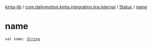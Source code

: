 [kinta-lib](../../index.md) / [com.dailymotion.kinta.integration.jira.internal](../index.md) / [Status](index.md) / [name](./name.md)

# name

`val name: `[`String`](https://kotlinlang.org/api/latest/jvm/stdlib/kotlin/-string/index.html)